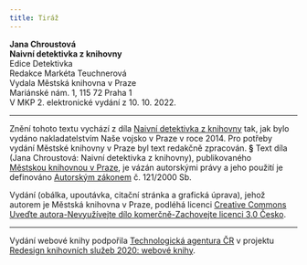 ```yaml
---
title: Tiráž
---
```


**Jana Chroustová    
Naivní detektivka z knihovny**  
Edice Detektivka  
Redakce Markéta Teuchnerová  
Vydala Městská knihovna v Praze  
Mariánské nám. 1, 115 72 Praha 1  
V MKP 2. elektronické vydání z 10. 10. 2022.

***

Znění tohoto textu vychází z díla [Naivní detektivka z knihovny](https://search.mlp.cz/cz/titul/naivni-detektivka-z-knihovny/4027914/#book-content) tak, jak bylo vydáno nakladatelstvím Naše vojsko v Praze v roce 2014. Pro potřeby vydání Městské knihovny v Praze byl text redakčně zpracován.
**§**
Text díla (Jana Chroustová: Naivní detektivka z knihovny), publikovaného [Městskou knihovnou v Praze](https://www.mlp.cz/cz/), je vázán autorskými právy a jeho použití je definováno [Autorským zákonem](https://www.mkcr.cz/predpisy-zakonu-709.html) č. 121/2000 Sb.

Vydání (obálka, upoutávka, citační stránka a grafická úprava), jehož autorem je Městská knihovna v Praze, podléhá licenci [Creative Commons Uveďte autora-Nevyužívejte dílo komerčně-Zachovejte licenci 3.0 Česko](https://creativecommons.org/licenses/by-nc-sa/3.0/cz/).


***

Vydání webové knihy podpořila [Technologická agentura ČR](https://www.tacr.cz/) v projektu [Redesign knihovních služeb 2020: webové knihy](https://starfos.tacr.cz/cs/project/TL04000391).